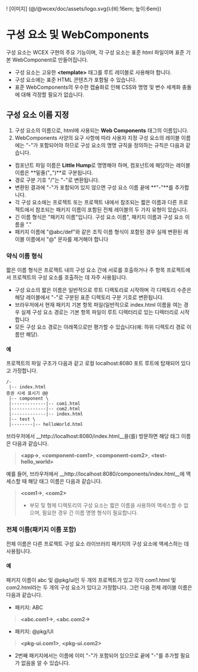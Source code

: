 <!--DESC: {icon:{name:"explore"},id:1} -->

! [이미지] (@/@wcex/doc/assets/logo.svg{너비:16em; 높이:6em})

# 구성 요소 및 WebComponents

구성 요소는 WCEX 구현의 주요 기능이며, 각 구성 요소는 표준 html 파일이며 표준 기본 WebComponent로 만들어집니다.
- 구성 요소는 고유한 **\<template\>** 태그를 루트 레이블로 사용해야 합니다.
- 구성 요소에는 표준 HTML 콘텐츠가 포함될 수 있습니다.
- 표준 WebComponents의 우수한 캡슐화로 인해 CSS와 명명 및 변수 세계화 충돌에 대해 걱정할 필요가 없습니다.

## 구성 요소 이름 지정
1. 구성 요소의 이름으로, html에 사용되는 **Web Components** 태그의 이름입니다.
2. WebComponents 사양의 요구 사항에 따라 사용자 지정 구성 요소의 레이블 이름에는 "-"가 포함되어야 하므로 구성 요소의 명명 규칙을 정의하는 규칙은 다음과 같습니다.

- 컴포넌트 파일 이름은 **Little Hump**로 명명해야 하며, 컴포넌트에 해당하는 레이블 이름은 **밑줄("_")**로 구분됩니다.
- 경로 구분 기호 "/"는 "-"로 변환됩니다.
- 변환된 결과에 "-"가 포함되어 있지 않으면 구성 요소 이름 끝에 **"-"**를 추가합니다.
- 각 구성 요소에는 프로젝트 또는 프로젝트 내에서 참조되는 짧은 이름과 다른 프로젝트에서 참조되는 패키지 이름이 포함된 전체 레이블의 두 가지 유형이 있습니다.
- 긴 이름 형식은 "패키지 이름"입니다. 구성 요소 이름", 패키지 이름과 구성 요소 이름을 "."
- 패키지 이름에 "@abc/def"와 같은 조직 이름 형식이 포함된 경우 실제 변환된 레이블 이름에서 "@" 문자를 제거해야 합니다

### 약식 이름 형식
짧은 이름 형식은 프로젝트 내의 구성 요소 간에 서로를 호출하거나 주 항목 프로젝트에서 프로젝트의 구성 요소를 호출하는 데 자주 사용됩니다.
- 구성 요소의 짧은 이름은 일반적으로 루트 디렉토리로 시작하며 각 디렉토리 수준은 해당 레이블에서 "-"로 구분된 표준 디렉토리 구분 기호로 변환됩니다.
- 브라우저에서 현재 패키지 기본 항목 파일(일반적으로 index.html 이름을 여는 경우 실제 구성 요소 경로는 기본 항목 파일이 루트 디렉터리로 있는 디렉터리로 시작합니다
- 모든 구성 요소 경로는 아래쪽으로만 평가할 수 있습니다(예: 하위 디렉토리 경로 이름만 해당).

#### 예
프로젝트의 파일 구조가 다음과 같고 로컬 localhost:8080 포트 루트에 탑재되어 있다고 가정합니다.
```text
/-
 |-- index.html
증권 시세 표시기 @@
 |-- component \
 |-------------|-- com1.html
 |-------------|-- com2.html
 |-------------|-- index.html
 |-- test \
 |--------|-- helloWorld.html 
```

브라우저에서 __http://localhost:8080/index.html__을(를) 방문하면 해당 태그 이름은 다음과 같습니다.

> **\<app-\>**, **\<component-com1\>**, **\<component-com2\>**, **\<test-hello_world\>**

예를 들어, 브라우저에서 __http://localhost:8080/components/index.html__에 액세스할 때 해당 태그 이름은 다음과 같습니다.

> **\<com1-\>**, **\<com2\>**
> - 부모 및 형제 디렉토리의 구성 요소는 짧은 이름을 사용하여 액세스할 수 없으며, 필요한 경우 긴 이름 명명 형식이 필요합니다.

### 전체 이름(패키지 이름 포함)
전체 이름은 다른 프로젝트 구성 요소 라이브러리 패키지의 구성 요소에 액세스하는 데 사용됩니다.

#### 예
패키지 이름이 abc 및 @pkg/ui인 두 개의 프로젝트가 있고 각각 com1.html 및 com2.html라는 두 개의 구성 요소가 있다고 가정합니다. 그런 다음 전체 레이블 이름은 다음과 같습니다.

- 패키지: ABC
> **\<abc.com1-\>**, **\<abc.com2-\>**

- 패키지: @pkg/UI
> **\<pkg-ui.com1\>**, **\<pkg-ui.com2\>**

- 2번째 패키지에서는 이름에 이미 "-"가 포함되어 있으므로 끝에 "-"를 추가할 필요가 없음을 알 수 있습니다.


